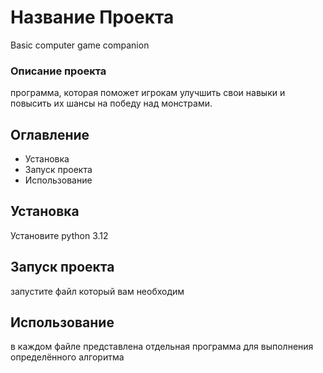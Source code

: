 # Название Проекта
Basic computer game companion

### Описание проекта
программа, которая поможет игрокам улучшить свои навыки и повысить их шансы на победу над монстрами.

## Оглавление
- Установка
- Запуск проекта
- Использование

## Установка

Установите python 3.12

## Запуск проекта

запустите файл который вам необходим


## Использование

в каждом файле представлена отдельная программа для выполнения определённого алгоритма
